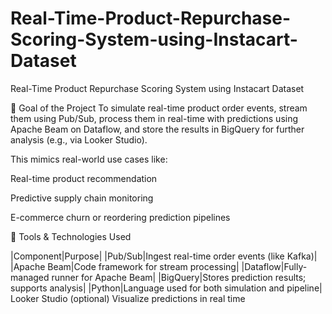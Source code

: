 # Real-Time-Product-Repurchase-Scoring-System-using-Instacart-Dataset
Real-Time Product Repurchase Scoring System using Instacart Dataset

🎯 Goal of the Project
To simulate real-time product order events, stream them using Pub/Sub, process them in real-time with predictions using Apache Beam on Dataflow, and store the results in BigQuery for further analysis (e.g., via Looker Studio).

This mimics real-world use cases like:

Real-time product recommendation

Predictive supply chain monitoring

E-commerce churn or reordering prediction pipelines

🔧 Tools & Technologies Used

|Component|Purpose|
|Pub/Sub|Ingest real-time order events (like Kafka)|
|Apache Beam|Code framework for stream processing|
|Dataflow|Fully-managed runner for Apache Beam|
|BigQuery|Stores prediction results; supports analysis|
|Python|Language used for both simulation and pipeline|
Looker Studio (optional)	Visualize predictions in real time
